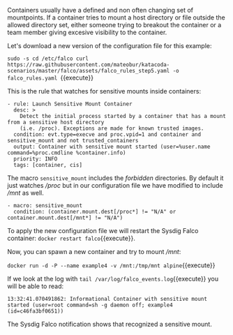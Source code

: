 Containers usually have a defined and non often changing set of mountpoints. If a container tries to mount a host directory or file outside the allowed directory set, either someone trying to breakout the container or a team member giving excesive visibility to the container.

Let's download a new version of the configuration file for this example:

`sudo -s
cd /etc/falco
curl https://raw.githubusercontent.com/mateobur/katacoda-scenarios/master/falco/assets/falco_rules_step5.yaml -o falco_rules.yaml
`{{execute}}

This is the rule that watches for sensitive mounts inside containers:

```
- rule: Launch Sensitive Mount Container
  desc: >
    Detect the initial process started by a container that has a mount from a sensitive host directory
    (i.e. /proc). Exceptions are made for known trusted images.
  condition: evt.type=execve and proc.vpid=1 and container and sensitive_mount and not trusted_containers
  output: Container with sensitive mount started (user=%user.name command=%proc.cmdline %container.info)
  priority: INFO
  tags: [container, cis]
```

The macro `sensitive_mount` includes the *forbidden* directories. By default it just watches */proc* but in our configuration file we have modified to include */mnt* as well.

```
- macro: sensitive_mount
  condition: (container.mount.dest[/proc*] != "N/A" or container.mount.dest[/mnt*] != "N/A")
```

To apply the new configuration file we will restart the Sysdig Falco container: `docker restart falco`{{execute}}.

Now, you can spawn a new container and try to mount */mnt*:

`
docker run -d -P --name example4 -v /mnt:/tmp/mnt alpine
`{{execute}}

If we look at the log with `tail /var/log/falco_events.log`{{execute}} you will be able to read:

```
13:32:41.070491862: Informational Container with sensitive mount started (user=root command=sh -g daemon off; example4 (id=c46fa3bf0651))
```

The Sysdig Falco notification shows that recognized a sensitive mount.
